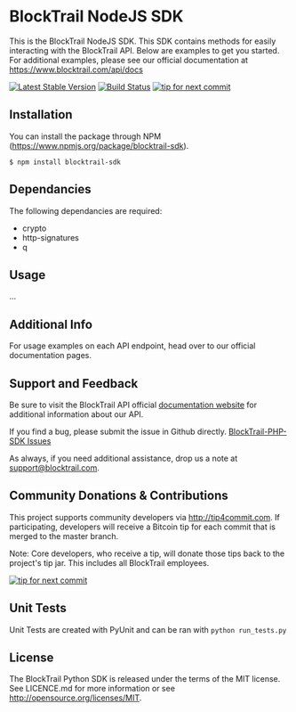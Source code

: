 BlockTrail NodeJS SDK
=====================
This is the BlockTrail NodeJS SDK. This SDK contains methods for easily interacting with the BlockTrail API.
Below are examples to get you started. For additional examples, please see our official documentation
at https://www.blocktrail.com/api/docs

[![Latest Stable Version](https://badge.fury.io/js/blocktrail-sdk.svg)](http://badge.fury.io/js/blocktrail-sdk)
[![Build Status](https://travis-ci.org/blocktrail/blocktrail-sdk-nodejs.png)](https://travis-ci.org/blocktrail/blocktrail-sdk-nodejs)
[![tip for next commit](https://tip4commit.com/projects/1013.svg)](https://tip4commit.com/github/blocktrail/blocktrail-sdk-nodejs)

Installation
------------
You can install the package through NPM (https://www.npmjs.org/package/blocktrail-sdk).
```
$ npm install blocktrail-sdk
```


Dependancies
------------
The following dependancies are required:
 - crypto
 - http-signatures
 - q

Usage
-----
...

Additional Info
---------------
For usage examples on each API endpoint, head over to our official documentation pages.

Support and Feedback
--------------------
Be sure to visit the BlockTrail API official [documentation website](https://www.blocktrail.com/api/docs)
for additional information about our API.

If you find a bug, please submit the issue in Github directly.
[BlockTrail-PHP-SDK Issues](https://github.com/blocktrail/blocktrail-sdk-nodejs/issues)

As always, if you need additional assistance, drop us a note at
[support@blocktrail.com](mailto:support@blocktrail.com).

Community Donations & Contributions
-----------------------------------
This project supports community developers via http://tip4commit.com. If participating, developers will receive a Bitcoin tip for each commit that is merged to the master branch.

Note: Core developers, who receive a tip, will donate those tips back to the project's tip jar. This includes all BlockTrail employees.

[![tip for next commit](https://tip4commit.com/projects/1013.svg)](https://tip4commit.com/github/blocktrail/blocktrail-sdk-nodejs)

Unit Tests
----------
Unit Tests are created with PyUnit and can be ran with `python run_tests.py`

License
-------
The BlockTrail Python SDK is released under the terms of the MIT license. See LICENCE.md for more information or see http://opensource.org/licenses/MIT.

